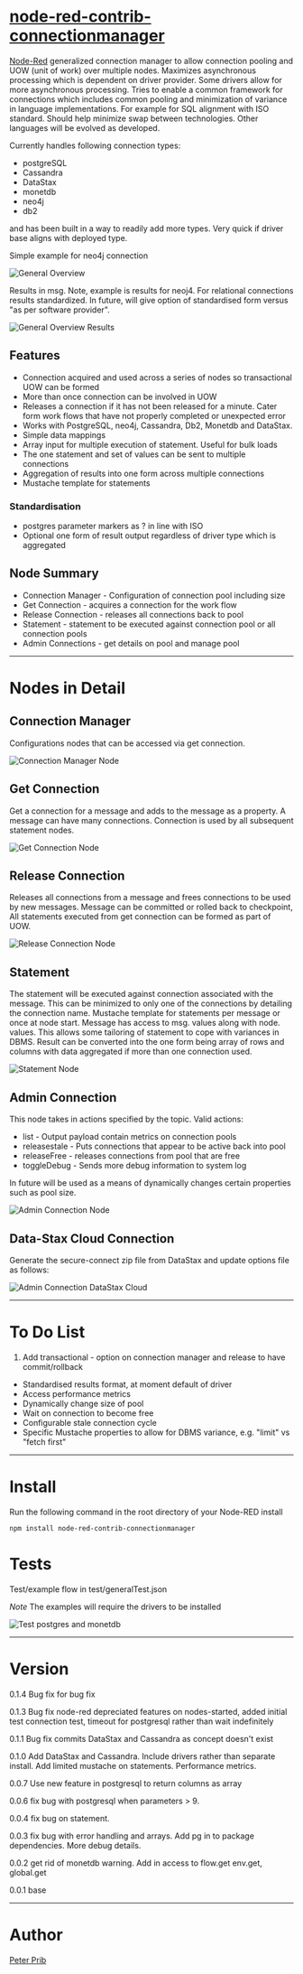 # [node-red-contrib-connectionmanager][2]


[Node-Red][1] generalized connection manager to allow connection pooling and UOW (unit of work) over multiple nodes.
Maximizes asynchronous processing which is dependent on driver provider. Some drivers allow for more asynchronous processing.
Tries to enable a common framework for connections which includes common pooling and minimization of variance in language implementations. For example for SQL alignment with ISO standard.  Should help minimize swap between technologies. Other languages will be evolved as developed.

Currently handles following connection types:
* postgreSQL
* Cassandra
* DataStax
* monetdb
* neo4j
* db2

and has been built in a way to readily add more types.
Very quick if driver base aligns with deployed type.

Simple example for neo4j connection

![General Overview](documentation/generalOverview.JPG "General Overview")

Results in msg.  Note, example is results for neoj4. For relational connections results standardized. In future, will give option of standardised form versus "as per software provider".

![General Overview Results](documentation/generalOverviewResults.JPG "General Overview  Results")

## Features
* Connection acquired and used across a series of nodes so transactional UOW can be formed
* More than once connection can be involved in UOW
* Releases a connection if it has not been released for a minute.  Cater form work flows that have not properly completed or unexpected error
* Works with PostgreSQL, neo4j, Cassandra, Db2, Monetdb and DataStax.
* Simple data mappings
* Array input for multiple execution of statement.  Useful for bulk loads
* The one statement and set of values can be sent to multiple connections
* Aggregation of results into one form across multiple connections
* Mustache template for statements

### Standardisation
* postgres parameter markers as ? in line with ISO
* Optional one form of result output regardless of driver type which is aggregated

## Node Summary
* Connection Manager - Configuration of connection pool including size
* Get Connection - acquires a connection for the work flow
* Release Connection - releases all connections back to pool
* Statement - statement to be executed against connection pool or all connection pools
* Admin Connections - get details on pool and manage pool

------------------------------------------------------------
# Nodes in Detail

## Connection Manager

Configurations nodes that can be accessed via get connection.  

![Connection Manager Node](documentation/connectionManager.JPG "Connection Manager Node")

## Get Connection
Get a connection for a message and adds to the message as a property.
A message can have many connections.
Connection is used by all subsequent statement nodes.

![Get Connection Node](documentation/getConnection.JPG "Get Connection Node")

## Release Connection
Releases all connections from a message and frees connections to be used by new messages.
Message can be committed or rolled back to checkpoint,
All statements executed from get connection can be formed as part of UOW.  

![Release Connection Node](documentation/releaseConnection.JPG "Release Connection Node")

## Statement

The statement will be executed against connection associated with the message.
This can be minimized to only one of the connections by detailing the connection name.
Mustache template for statements per message or once at node start.
Message has access to msg.<property> values along with node.<property> values.
This allows some tailoring of statement to cope with variances in DBMS.
Result can be converted into the one form being array of rows and columns with data aggregated if more than one connection used.

![Statement Node](documentation/statement.JPG "Statement Node")

## Admin Connection

This node takes in actions specified by the topic.
Valid actions:
* list - Output payload contain metrics on connection pools
* releasestale - Puts connections that appear to be active back into pool
* releaseFree - releases connections from pool that are free
* toggleDebug - Sends more debug information to system log

In future will be used as a means of dynamically changes certain properties such as pool size.

![Admin Connection Node](documentation/adminConnection.JPG "Admin Connection Node")

## Data-Stax Cloud Connection

Generate the secure-connect zip file from DataStax and update options file as follows:

![Admin Connection DataStax Cloud](documentation/adminConnectionDatastaxCloud.JPG "DatastaxCloud")


------------------------------------------------------------

# To Do List

1. Add transactional - option on connection manager and release to have commit/rollback
* Standardised results format, at moment default of driver
* Access performance metrics
* Dynamically change size of pool
* Wait on connection to become free
* Configurable stale connection cycle
* Specific Mustache properties to allow for DBMS variance, e.g. "limit" vs "fetch first"

------------------------------------------------------------

# Install

Run the following command in the root directory of your Node-RED install

    npm install node-red-contrib-connectionmanager


# Tests

Test/example flow in test/generalTest.json

_Note_ The examples will require the drivers to be installed


![Test postgres and monetdb](documentation/testPostgres.JPG "Test postgres and monetdb")

------------------------------------------------------------

# Version

0.1.4 Bug fix for bug fix

0.1.3 Bug fix node-red depreciated features on nodes-started, added initial test connection test, timeout for postgresql rather than wait indefinitely

0.1.1 Bug fix commits DataStax and Cassandra as concept doesn't exist

0.1.0 Add DataStax and Cassandra.  Include drivers rather than separate install.  Add limited mustache on statements. Performance metrics.

0.0.7 Use new feature in postgresql to return columns as array

0.0.6 fix bug with postgresql when parameters > 9.

0.0.4 fix bug on statement.

0.0.3 fix bug with error handling and arrays.  Add pg in to package dependencies.  More debug details.

0.0.2 get rid of monetdb warning.  Add in access to flow.get env.get, global.get

0.0.1 base

------------------------------------------------------------

# Author

[Peter Prib][3]


[1]: http://nodered.org
[2]: https://www.npmjs.com/package/connectionmanager
[3]: https://github.com/peterprib
